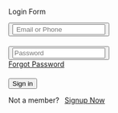 <!DOCTYPE html>
<html lang="en">
<head>
    <meta charset="UTF-8">
    <meta name="viewport" content="width=device-width, initial-scale=1.0">
    <link rel="stylesheet" href="formlogin.css">
    <link rel="stylesheet" href="https://cdnjs.cloudflare.com/ajax/libs/font-awesome/6.4.2/css/all.min.css" integrity="sha512-z3gLpd7yknf1YoNbCzqRKc4qyor8gaKU1qmn+CShxbuBusANI9QpRohGBreCFkKxLhei6S9CQXFEbbKuqLg0DA==" crossorigin="anonymous" referrerpolicy="no-referrer" />
    <title>Document</title>
</head>
<body>
    <div class="box1">
        <div class="box2">
            <p id="Head">Login Form</p>
            <div class="form">
                <div class="profile">
                    <i class="fa-solid fa-user"></i>
                </div>
                <button>
                    <input type="text" placeholder=" Email or Phone">
                </button>
                <div class="lock">
                    <i class="fa-solid fa-lock"></i>
                </div>
                <button style="margin-top: 20px;">
                    <input type="password" placeholder="Password">
                </button>
                <div class="a">
                    <a href="#">Forgot Password</a>
                </div>
                <button style="margin-top: 20px;">Sign in</button>
                <p>Not a member? &ensp;<a href="#">Signup Now</a></p>
            </div>
        </div>
    </div>
</body>
</html>
